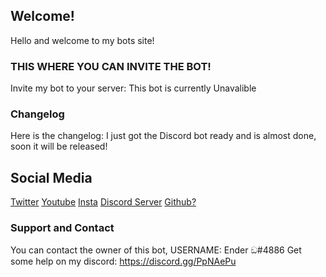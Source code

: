 ## Welcome!
Hello and welcome to my bots site!

### THIS WHERE YOU CAN INVITE THE BOT!

Invite my bot to your server: 
This bot is currently Unavalible

### Changelog

Here is the changelog:
I just got the Discord bot ready and is almost done, soon it will be released!

## Social Media
[Twitter](https://twitter.com/Ender18813839)
[Youtube](https://bit.ly/Endlord15YT)
[Insta](https://instagram.com/endlord15)
[Discord Server](https://discord.gg/PpNAePu)
[Github?](https://github.com/Endlord15)
### Support and Contact

You can contact the owner of this bot, USERNAME: Ender ඞ#4886
Get some help on my discord: https://discord.gg/PpNAePu

